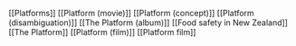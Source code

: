 [[Platforms]]
[[Platform (movie)]]
[[Platform (concept)]]
[[Platform (disambiguation)]]
[[The Platform (album)]]
[[Food safety in New Zealand]]
[[The Platform]]
[[Platform (film)]]
[[Platform film]]
